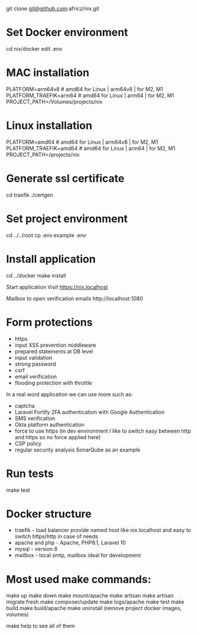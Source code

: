 git clone git@github.com:africz/nix.git
# Set Docker environment
cd nix/docker
edit .env

# MAC installation
PLATFORM=arm64v8 # amd64 for Linux | arm64v8 | for M2, M1
PLATFORM_TRAEFIK=arm64 # amd64 for Linux | arm64 | for M2, M1
PROJECT_PATH=/Volumes/projects/nix

# Linux installation
PLATFORM=amd64 # amd64 for Linux | arm64v8 | for M2, M1
PLATFORM_TRAEFIK=amd64 # amd64 for Linux | arm64 | for M2, M1
PROJECT_PATH=/projects/nix

# Generate ssl certificate
cd traefik
./certgen

# Set project environment
cd ../../root
cp .env.example .env
# Install application 
cd ../docker
make install

Start application 
Visit https://nix.localhost

Mailbox to open verification emails
http://localhost:1080

# Form protections
- https
- input XSS prevention middleware
- prepared statements at DB level
- input validation 
- strong password
- csrf 
- email verification
- flooding protection with throttle 

In a real word application we can use more such as:
- captcha 
- Laravel Fortify 2FA authentication with Google Authentication
- SMS verification
- Okta platform authentication
- force to use https 
  (in dev environment I like to switch easy between http and https so no force applied here)
- CSP policy
- regular security analysis SonarQube as an example 


# Run tests

make test

# Docker structure

- traefik        - load balancer provide named host like nix.localhost
                   and easy to switch https/http in case of needs
- apache and php - Apache, PHP8.1, Laravel 10
- mysql          - version 8 
- mailbox        - local smtp, mailbox ideal for development 

# Most used make commands:

make up
make down
make mount/apache
make artisan
make artisan migrate:fresh
make composer/update 
make logs/apache
make test
make build
make build/apache
make uninstall (remove project docker images, volumes)

make help to see all of them
